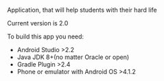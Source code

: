Application, that will help students with their hard life

Current version is 2.0

To build this app you need:
+ Android Studio >2.2
+ Java JDK 8+(no matter Oracle or open)
+ Gradle Plugin >2.4
+ Phone or emulator with Android OS >4.1.2